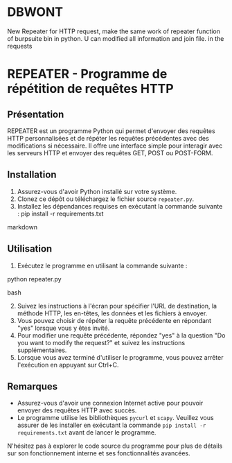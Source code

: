 # DBWONT
New Repeater for HTTP request, make the same work of repeater function of burpsuite bin in python. U can modified all information and join file. in the requests 
# REPEATER - Programme de répétition de requêtes HTTP

## Présentation
REPEATER est un programme Python qui permet d'envoyer des requêtes HTTP personnalisées et de répéter les requêtes précédentes avec des modifications si nécessaire. Il offre une interface simple pour interagir avec les serveurs HTTP et envoyer des requêtes GET, POST ou POST-FORM.

## Installation
1. Assurez-vous d'avoir Python installé sur votre système.
2. Clonez ce dépôt ou téléchargez le fichier source `repeater.py`.
3. Installez les dépendances requises en exécutant la commande suivante :
pip install -r requirements.txt

markdown


## Utilisation
1. Exécutez le programme en utilisant la commande suivante :

python repeater.py

bash

2. Suivez les instructions à l'écran pour spécifier l'URL de destination, la méthode HTTP, les en-têtes, les données et les fichiers à envoyer.
3. Vous pouvez choisir de répéter la requête précédente en répondant "yes" lorsque vous y êtes invité.
4. Pour modifier une requête précédente, répondez "yes" à la question "Do you want to modify the request?" et suivez les instructions supplémentaires.
5. Lorsque vous avez terminé d'utiliser le programme, vous pouvez arrêter l'exécution en appuyant sur Ctrl+C.

## Remarques
- Assurez-vous d'avoir une connexion Internet active pour pouvoir envoyer des requêtes HTTP avec succès.
- Le programme utilise les bibliothèques `pycurl` et `scapy`. Veuillez vous assurer de les installer en exécutant la commande `pip install -r requirements.txt` avant de lancer le programme.

N'hésitez pas à explorer le code source du programme pour plus de détails sur son fonctionnement interne et ses fonctionnalités avancées.
